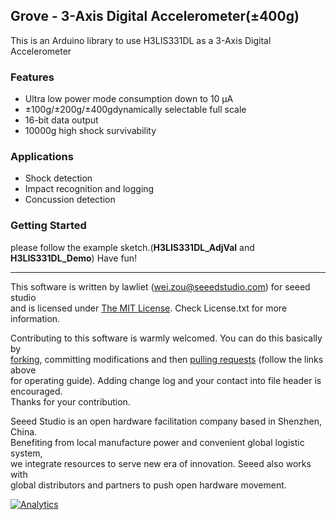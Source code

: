 ## Grove - 3-Axis Digital Accelerometer(±400g)

This is an Arduino library to use H3LIS331DL as a 3-Axis Digital Accelerometer

### Features
+ Ultra low power mode consumption down to 10 µA
+ ±100g/±200g/±400gdynamically selectable full scale
+ 16-bit data output
+ 10000g high shock survivability


### Applications
+ Shock detection
+ Impact recognition and logging
+ Concussion detection 

### Getting Started
please follow the example sketch.(**H3LIS331DL_AdjVal** and **H3LIS331DL_Demo**) Have fun!


----

This software is written by lawliet ([wei.zou@seeedstudio.com](wei.zou@seeedstudio.com "wei.zou@seeedstudio.com")) for seeed studio<br>
and is licensed under [The MIT License](http://opensource.org/licenses/mit-license.php). Check License.txt for more information.<br>

Contributing to this software is warmly welcomed. You can do this basically by<br>
[forking](https://help.github.com/articles/fork-a-repo), committing modifications and then [pulling requests](https://help.github.com/articles/using-pull-requests) (follow the links above<br>
for operating guide). Adding change log and your contact into file header is encouraged.<br>
Thanks for your contribution.

Seeed Studio is an open hardware facilitation company based in Shenzhen, China. <br>
Benefiting from local manufacture power and convenient global logistic system, <br>
we integrate resources to serve new era of innovation. Seeed also works with <br>
global distributors and partners to push open hardware movement.<br>

[![Analytics](https://ga-beacon.appspot.com/UA-46589105-3/NFC_Tag_M24LR6E)](https://github.com/igrigorik/ga-beacon)
